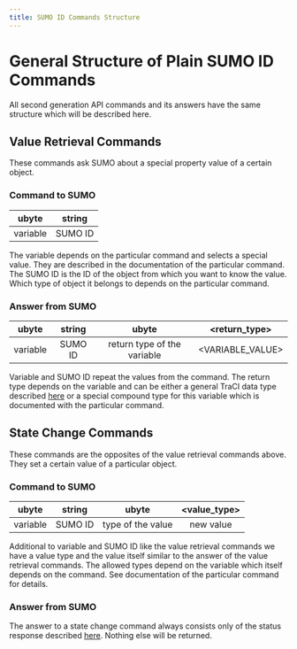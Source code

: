 ```yaml
---
title: SUMO ID Commands Structure
---
```


# General Structure of Plain SUMO ID Commands

All second generation API commands and its answers have the same
structure which will be described here.

## Value Retrieval Commands

These commands ask SUMO about a special property value of a certain
object.

### Command to SUMO

|  ubyte   | string  |
| :------: | :-----: |
| variable | SUMO ID |

The variable depends on the particular command and selects a special
value. They are described in the documentation of the particular
command. The SUMO ID is the ID of the object from which you want to know
the value. Which type of object it belongs to depends on the particular
command.

### Answer from SUMO

|  ubyte   | string  |            ubyte            |  <return_type\>   |
| :------: | :-----: | :-------------------------: | :--------------: |
| variable | SUMO ID | return type of the variable | <VARIABLE_VALUE\> |

Variable and SUMO ID repeat the values from the command. The return type
depends on the variable and can be either a general TraCI data type
described [here](../TraCI/Protocol.md#data_types) or a special
compound type for this variable which is documented with the particular
command.

## State Change Commands

These commands are the opposites of the value retrieval commands above.
They set a certain value of a particular object.

### Command to SUMO

|  ubyte   | string  |       ubyte       | <value_type\> |
| :------: | :-----: | :---------------: | :----------: |
| variable | SUMO ID | type of the value |  new value   |

Additional to variable and SUMO ID like the value retrieval commands we
have a value type and the value itself similar to the answer of the
value retrieval commands. The allowed types depend on the variable which
itself depends on the command. See documentation of the particular
command for details.

### Answer from SUMO

The answer to a state change command always consists only of the status
response described [here](../TraCI/Protocol.md#status_response).
Nothing else will be returned.
